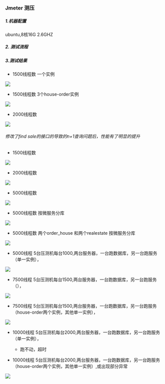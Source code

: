 ### Jmeter 测压

##### 1.机器配置

ubuntu,8核16G 2.6GHZ

##### 2. 测试流程



##### 3.测试结果

- 1500线程数 一个实例

![](C:\Users\linzibin\Desktop\jmeter\result_img\8x2.6_16G_1500.PNG)

- 1500线程数 3个house-order实例

![](C:\Users\linzibin\Desktop\jmeter\result_img\8x2.6_16G_1500_3h.PNG)

- 2000线程数

![](C:\Users\linzibin\Desktop\jmeter\result_img\8x2.6_16G_2000.PNG)

###### 修改了find sale的接口的导致的n+1查询问题后，性能有了明显的提升

- 1500线程数

![](C:\Users\linzibin\Desktop\jmeter\result_img\8x2.6_16G_1500_mysql.PNG)

- 2000线程数

![](C:\Users\linzibin\Desktop\jmeter\result_img\8x2.6_16G_2000_mysql.PNG)

- 5000线程数

![](C:\Users\linzibin\Desktop\jmeter\result_img\8x2.6_16G_5000_mysql.PNG)

- 5000线程数 按微服务分库

![](C:\Users\linzibin\Desktop\jmeter\result_img\8x2.6_16G_5000_mysql_fenku.PNG)

- 5000线程数 两个order_house 和两个realestate 按微服务分库

![](C:\Users\linzibin\Desktop\jmeter\result_img\8x2.6_16G_5000_mysql_h2_r2_分库.PNG)

- 5000线程 5台压测机每台1000,两台服务器，一台跑数据库，另一台跑服务（单一实例），

![](C:\Users\linzibin\Desktop\jmeter\result_img\8.22\8x2.6_16Gx2_5000_.PNG)

- 7500线程 5台压测机每台1500,两台服务器，一台跑数据库，另一台跑服务（），

![](C:\Users\linzibin\Desktop\jmeter\result_img\8.22\8x2.6_16Gx2_7500_.PNG)

- 7500线程 5台压测机每台1500,两台服务器，一台跑数据库，另一台跑服务（house-order两个实例，其他单一实例），

![](C:\Users\linzibin\Desktop\jmeter\result_img\8.22\8x2.6_16Gx2_7500_2.PNG)

- 10000线程 5台压测机每台2000,两台服务器，一台跑数据库，另一台跑服务（单一实例），
  - 跑不动，超时

- 10000线程 5台压测机每台2000,两台服务器，一台跑数据库，另一台跑服务（house-order两个实例，其他单一实例）,或出现部分异常

![](C:\Users\linzibin\Desktop\jmeter\result_img\8.22\8x2.6_16Gx2_10000_.PNG)